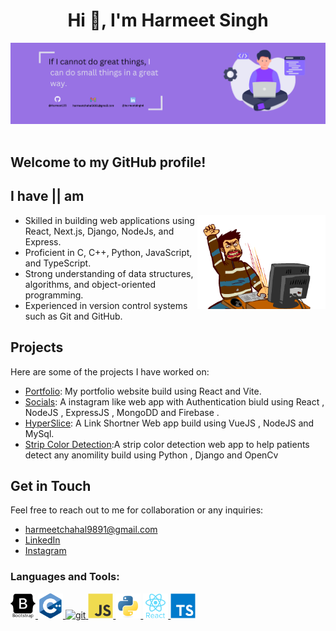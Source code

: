 <h1 align="center">Hi 👋, I'm Harmeet Singh</h1>
<div align="center">
  <img src ="./github--banner.png" />
  
</div>



 <br/>

## Welcome to my GitHub profile!



##  I have || am
<img align="right" alt="coding" height="150px" src="./coding.gif">

- Skilled in building web applications using React, Next.js, Django, NodeJs, and Express.
- Proficient in C, C++, Python, JavaScript, and TypeScript.
- Strong understanding of data structures, algorithms, and object-oriented programming.
- Experienced in version control systems such as Git and GitHub.

## Projects

Here are some of the projects I have worked on:

- [Portfolio](https://harmeet.tk/): My portfolio website build using React and Vite.
- [Socials](https://github.com/Harmeet135/Socials): A instagram like web app with Authentication biuld using React , NodeJS , ExpressJS , MongoDD and Firebase .
- [HyperSlice](https://github.com/Harmeet135/link_shortener): A Link Shortner Web app build using VueJS , NodeJS and MySql.
- [Strip Color Detection](https://github.com/Harmeet135/Strip-Color-Detection):A strip color detection web app  to help patients detect any anomility build using Python , Django and OpenCv

## Get in Touch

Feel free to reach out to me for collaboration or any inquiries:

- [harmeetchahal9891@gmail.com](mailto:[harmeetchahal9891@gmail.com](mailto:harmeetchahal9891@gmail.com))
- [LinkedIn](https://www.linkedin.com/in/harmeetsingh4/)
- [Instagram]()


<h3 align="left">Languages and Tools:</h3>
<p align="left"> <a href="https://getbootstrap.com" target="_blank" rel="noreferrer"> <img src="https://raw.githubusercontent.com/devicons/devicon/master/icons/bootstrap/bootstrap-plain-wordmark.svg" alt="bootstrap" width="40" height="40"/> </a> <a href="https://www.w3schools.com/cpp/" target="_blank" rel="noreferrer"> <img src="https://raw.githubusercontent.com/devicons/devicon/master/icons/cplusplus/cplusplus-original.svg" alt="cplusplus" width="40" height="40"/> </a> <a href="https://git-scm.com/" target="_blank" rel="noreferrer"> <img src="https://www.vectorlogo.zone/logos/git-scm/git-scm-icon.svg" alt="git" width="40" height="40"/> </a> <a href="https://developer.mozilla.org/en-US/docs/Web/JavaScript" target="_blank" rel="noreferrer"> <img src="https://raw.githubusercontent.com/devicons/devicon/master/icons/javascript/javascript-original.svg" alt="javascript" width="40" height="40"/> </a> <a src="https://raw.githubusercontent.com/devicons/devicon/master/icons/nodejs/nodejs-original-wordmark.svg" alt="nodejs" width="40" height="40"/> </a> <a href="https://www.python.org" target="_blank" rel="noreferrer"> <img src="https://raw.githubusercontent.com/devicons/devicon/master/icons/python/python-original.svg" alt="python" width="40" height="40"/> </a> <a href="https://reactjs.org/" target="_blank" rel="noreferrer"> <img src="https://raw.githubusercontent.com/devicons/devicon/master/icons/react/react-original-wordmark.svg" alt="react" width="40" height="40"/> </a> <a href="https://www.typescriptlang.org/" target="_blank" rel="noreferrer"> <img src="https://raw.githubusercontent.com/devicons/devicon/master/icons/typescript/typescript-original.svg" alt="typescript" width="40" height="40"/> </a> </p>

